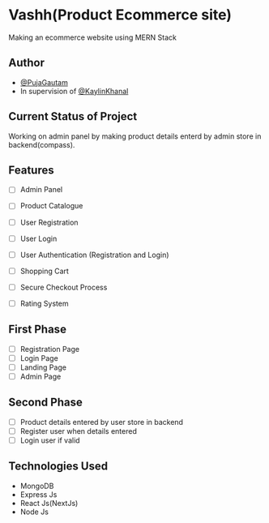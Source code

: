 # Vashh(Product Ecommerce site)

Making an ecommerce website using MERN Stack

## Author

- [@PujaGautam](https://www.github.com/pujagautam-git)
- In supervision of [@KaylinKhanal](https://www.github.com/kaylinkhanal)


## Current Status of Project

Working on admin panel by making product details enterd by admin store in backend(compass).

## Features

- [ ] Admin Panel
- [ ] Product Catalogue
- [ ] User Registration 
- [ ] User Login
- [ ] User Authentication (Registration and Login)
- [ ] Shopping Cart
- [ ] Secure Checkout Process
- [ ] Rating System


## First Phase

- [ ] Registration Page
- [ ] Login Page
- [ ] Landing Page
- [ ] Admin Page

## Second Phase

- [ ] Product details entered by user store in backend
- [ ] Register user when details entered
- [ ] Login user if valid

## Technologies Used

- MongoDB
- Express Js 
- React Js(NextJs)
- Node Js